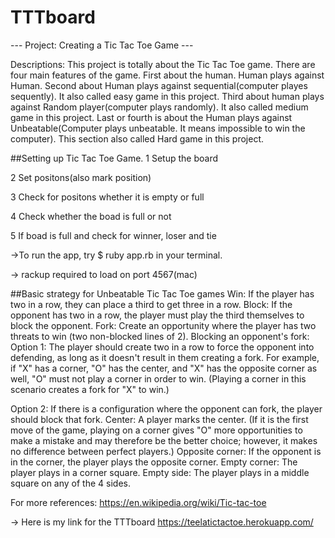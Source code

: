 # TTTboard
--- Project: Creating a Tic Tac Toe Game --- 

Descriptions: This project is totally about the Tic Tac Toe game. There are four main features of the game. First about the human. Human plays against Human. Second about Human plays against sequential(computer playes sequently). It also called easy game in this project. Third about human plays against Random player(computer plays randomly). It also called medium game in this project. Last or fourth is about the Human plays against Unbeatable(Computer plays unbeatable. It means impossible to win the computer). This section also called Hard game in this project.

##Setting up Tic Tac Toe Game.
1 Setup the board

2 Set positons(also mark position)

3 Check for positons whether it is empty or full

4 Check whether the boad is full or not

5 If boad is full and check for winner, loser and tie

->To run the app, try $ ruby app.rb in your terminal.

-> rackup required to load on port 4567(mac)

##Basic strategy for Unbeatable Tic Tac Toe games
Win: If the player has two in a row, they can place a third to get three in a row.
Block: If the opponent has two in a row, the player must play the third themselves to block the opponent.
Fork: Create an opportunity where the player has two threats to win (two non-blocked lines of 2).
Blocking an opponent's fork:
Option 1: The player should create two in a row to force the opponent into defending, as long as it doesn't result in them creating a fork. For example, if "X" has a corner, "O" has the center, and "X" has the opposite corner as well, "O" must not play a corner in order to win. (Playing a corner in this scenario creates a fork for "X" to win.)

Option 2: If there is a configuration where the opponent can fork, the player should block that fork.
Center: A player marks the center. (If it is the first move of the game, playing on a corner gives "O" more opportunities to make a mistake and may therefore be the better choice; however, it makes no difference between perfect players.)
Opposite corner: If the opponent is in the corner, the player plays the opposite corner.
Empty corner: The player plays in a corner square.
Empty side: The player plays in a middle square on any of the 4 sides.
   
For more references: https://en.wikipedia.org/wiki/Tic-tac-toe

  ->  Here is my link for the TTTboard https://teelatictactoe.herokuapp.com/